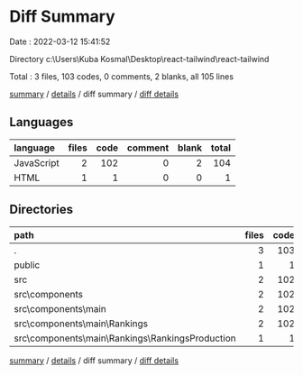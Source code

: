 # Diff Summary

Date : 2022-03-12 15:41:52

Directory c:\Users\Kuba Kosmal\Desktop\react-tailwind\react-tailwind

Total : 3 files,  103 codes, 0 comments, 2 blanks, all 105 lines

[summary](results.md) / [details](details.md) / diff summary / [diff details](diff-details.md)

## Languages
| language | files | code | comment | blank | total |
| :--- | ---: | ---: | ---: | ---: | ---: |
| JavaScript | 2 | 102 | 0 | 2 | 104 |
| HTML | 1 | 1 | 0 | 0 | 1 |

## Directories
| path | files | code | comment | blank | total |
| :--- | ---: | ---: | ---: | ---: | ---: |
| . | 3 | 103 | 0 | 2 | 105 |
| public | 1 | 1 | 0 | 0 | 1 |
| src | 2 | 102 | 0 | 2 | 104 |
| src\components | 2 | 102 | 0 | 2 | 104 |
| src\components\main | 2 | 102 | 0 | 2 | 104 |
| src\components\main\Rankings | 2 | 102 | 0 | 2 | 104 |
| src\components\main\Rankings\RankingsProduction | 1 | 1 | 0 | 0 | 1 |

[summary](results.md) / [details](details.md) / diff summary / [diff details](diff-details.md)